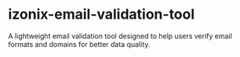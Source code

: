 # izonix-email-validation-tool
A lightweight email validation tool designed to help users verify email formats and domains for better data quality.
